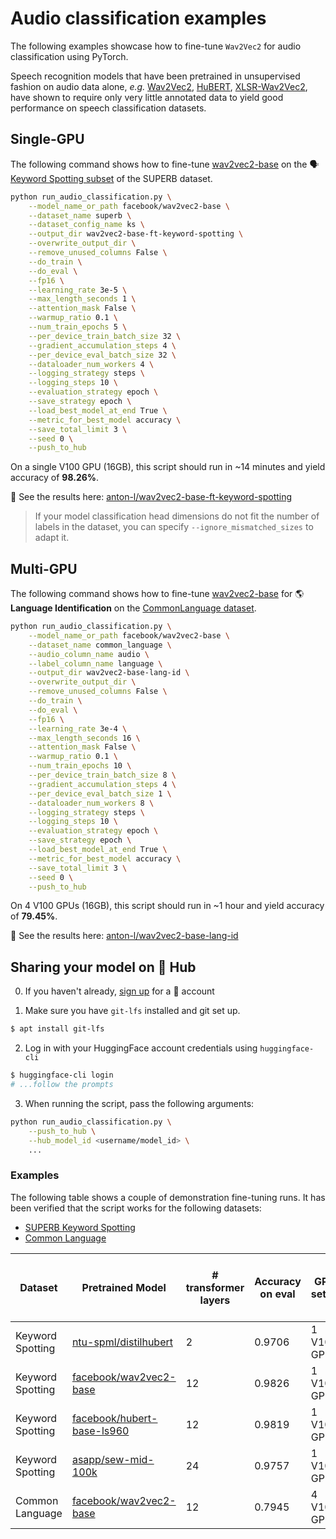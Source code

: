 <!---
Copyright 2021 The HuggingFace Team. All rights reserved.

Licensed under the Apache License, Version 2.0 (the "License");
you may not use this file except in compliance with the License.
You may obtain a copy of the License at

    http://www.apache.org/licenses/LICENSE-2.0

Unless required by applicable law or agreed to in writing, software
distributed under the License is distributed on an "AS IS" BASIS,
WITHOUT WARRANTIES OR CONDITIONS OF ANY KIND, either express or implied.
See the License for the specific language governing permissions and
limitations under the License.
-->

# Audio classification examples

The following examples showcase how to fine-tune `Wav2Vec2` for audio classification using PyTorch.

Speech recognition models that have been pretrained in unsupervised fashion on audio data alone,
*e.g.* [Wav2Vec2](https://hf-mirror.com/transformers/main/model_doc/wav2vec2.html),
[HuBERT](https://hf-mirror.com/transformers/main/model_doc/hubert.html),
[XLSR-Wav2Vec2](https://hf-mirror.com/transformers/main/model_doc/xlsr_wav2vec2.html), have shown to require only
very little annotated data to yield good performance on speech classification datasets.

## Single-GPU

The following command shows how to fine-tune [wav2vec2-base](https://hf-mirror.com/facebook/wav2vec2-base) on the 🗣️ [Keyword Spotting subset](https://hf-mirror.com/datasets/superb#ks) of the SUPERB dataset.

```bash
python run_audio_classification.py \
    --model_name_or_path facebook/wav2vec2-base \
    --dataset_name superb \
    --dataset_config_name ks \
    --output_dir wav2vec2-base-ft-keyword-spotting \
    --overwrite_output_dir \
    --remove_unused_columns False \
    --do_train \
    --do_eval \
    --fp16 \
    --learning_rate 3e-5 \
    --max_length_seconds 1 \
    --attention_mask False \
    --warmup_ratio 0.1 \
    --num_train_epochs 5 \
    --per_device_train_batch_size 32 \
    --gradient_accumulation_steps 4 \
    --per_device_eval_batch_size 32 \
    --dataloader_num_workers 4 \
    --logging_strategy steps \
    --logging_steps 10 \
    --evaluation_strategy epoch \
    --save_strategy epoch \
    --load_best_model_at_end True \
    --metric_for_best_model accuracy \
    --save_total_limit 3 \
    --seed 0 \
    --push_to_hub
```

On a single V100 GPU (16GB), this script should run in ~14 minutes and yield accuracy of **98.26%**.

👀 See the results here: [anton-l/wav2vec2-base-ft-keyword-spotting](https://hf-mirror.com/anton-l/wav2vec2-base-ft-keyword-spotting)

> If your model classification head dimensions do not fit the number of labels in the dataset, you can specify `--ignore_mismatched_sizes` to adapt it.

## Multi-GPU

The following command shows how to fine-tune [wav2vec2-base](https://hf-mirror.com/facebook/wav2vec2-base) for 🌎 **Language Identification** on the [CommonLanguage dataset](https://hf-mirror.com/datasets/anton-l/common_language).

```bash
python run_audio_classification.py \
    --model_name_or_path facebook/wav2vec2-base \
    --dataset_name common_language \
    --audio_column_name audio \
    --label_column_name language \
    --output_dir wav2vec2-base-lang-id \
    --overwrite_output_dir \
    --remove_unused_columns False \
    --do_train \
    --do_eval \
    --fp16 \
    --learning_rate 3e-4 \
    --max_length_seconds 16 \
    --attention_mask False \
    --warmup_ratio 0.1 \
    --num_train_epochs 10 \
    --per_device_train_batch_size 8 \
    --gradient_accumulation_steps 4 \
    --per_device_eval_batch_size 1 \
    --dataloader_num_workers 8 \
    --logging_strategy steps \
    --logging_steps 10 \
    --evaluation_strategy epoch \
    --save_strategy epoch \
    --load_best_model_at_end True \
    --metric_for_best_model accuracy \
    --save_total_limit 3 \
    --seed 0 \
    --push_to_hub
```

On 4 V100 GPUs (16GB), this script should run in ~1 hour and yield accuracy of **79.45%**.

👀 See the results here: [anton-l/wav2vec2-base-lang-id](https://hf-mirror.com/anton-l/wav2vec2-base-lang-id)

## Sharing your model on 🤗 Hub

0. If you haven't already, [sign up](https://hf-mirror.com/join) for a 🤗 account

1. Make sure you have `git-lfs` installed and git set up.

```bash
$ apt install git-lfs
```

2. Log in with your HuggingFace account credentials using `huggingface-cli`

```bash
$ huggingface-cli login
# ...follow the prompts
```

3. When running the script, pass the following arguments:

```bash
python run_audio_classification.py \
    --push_to_hub \
    --hub_model_id <username/model_id> \
    ...
```

### Examples

The following table shows a couple of demonstration fine-tuning runs.
It has been verified that the script works for the following datasets:

- [SUPERB Keyword Spotting](https://hf-mirror.com/datasets/superb#ks)
- [Common Language](https://hf-mirror.com/datasets/common_language)

| Dataset | Pretrained Model | # transformer layers | Accuracy on eval | GPU setup | Training time | Fine-tuned Model & Logs |
|---------|------------------|----------------------|------------------|-----------|---------------|--------------------------|
| Keyword Spotting | [ntu-spml/distilhubert](https://hf-mirror.com/ntu-spml/distilhubert) | 2 | 0.9706 | 1 V100 GPU | 11min  | [here](https://hf-mirror.com/anton-l/distilhubert-ft-keyword-spotting) |
| Keyword Spotting | [facebook/wav2vec2-base](https://hf-mirror.com/facebook/wav2vec2-base) | 12 | 0.9826 | 1 V100 GPU | 14min  | [here](https://hf-mirror.com/anton-l/wav2vec2-base-ft-keyword-spotting) |
| Keyword Spotting | [facebook/hubert-base-ls960](https://hf-mirror.com/facebook/hubert-base-ls960) | 12 | 0.9819 | 1 V100 GPU | 14min  | [here](https://hf-mirror.com/anton-l/hubert-base-ft-keyword-spotting) |
| Keyword Spotting | [asapp/sew-mid-100k](https://hf-mirror.com/asapp/sew-mid-100k) | 24 | 0.9757 | 1 V100 GPU | 15min  | [here](https://hf-mirror.com/anton-l/sew-mid-100k-ft-keyword-spotting) |
| Common Language | [facebook/wav2vec2-base](https://hf-mirror.com/facebook/wav2vec2-base) | 12 | 0.7945 | 4 V100 GPUs | 1h10m  | [here](https://hf-mirror.com/anton-l/wav2vec2-base-lang-id) |
